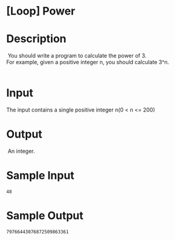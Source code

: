 # [Loop] Power

# Description
 You should write a program to calculate the power of 3.   
For example, given a positive integer n, you should calculate 3^n.   
 
# Input
The input contains a single positive integer n(0 < n <= 200)
 
# Output
 An integer.
 
# Sample Input
```
48
```
# Sample Output
```
79766443076872509863361
```